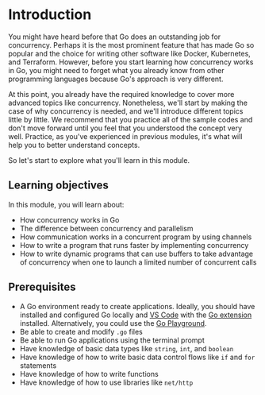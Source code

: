 # Introduction
You might have heard before that Go does an outstanding job for concurrency. Perhaps it is the most prominent feature that has made Go so popular and the choice for writing other software like Docker, Kubernetes, and Terraform. However, before you start learning how concurrency works in Go, you might need to forget what you already know from other programming languages because Go's approach is very different.

At this point, you already have the required knowledge to cover more advanced topics like concurrency. Nonetheless, we'll start by making the case of why concurrency is needed, and we'll introduce different topics little by little. We recommend that you practice all of the sample codes and don't move forward until you feel that you understood the concept very well. Practice, as you've experienced in previous modules, it's what will help you to better understand concepts.

So let's start to explore what you'll learn in this module.

## Learning objectives
In this module, you will learn about:

- How concurrency works in Go
- The difference between concurrency and parallelism
- How communication works in a concurrent program by using channels
- How to write a program that runs faster by implementing concurrency
- How to write dynamic programs that can use buffers to take advantage of concurrency when one to launch a limited number of concurrent calls

## Prerequisites

- A Go environment ready to create applications. Ideally, you should have installed and configured Go locally and [VS Code](https://code.visualstudio.com/download) with the [Go extension](https://marketplace.visualstudio.com/items?itemName=golang.Go) installed. Alternatively, you could use the [Go Playground](https://play.golang.org/).
- Be able to create and modify `.go` files
- Be able to run Go applications using the terminal prompt
- Have knowledge of basic data types like `string`, `int`, and `boolean`
- Have knowledge of how to write basic data control flows like `if` and `for` statements
- Have knowledge of how to write functions
- Have knowledge of how to use libraries like `net/http`